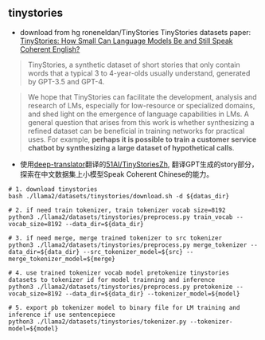 ## tinystories
- download from hg roneneldan/TinyStories TinyStories datasets 
paper: [TinyStories: How Small Can Language Models Be and Still Speak Coherent English?](https://arxiv.org/pdf/2305.07759.pdf)
> TinyStories, a synthetic dataset of short stories that only contain words that a typical
3 to 4-year-olds usually understand, generated by GPT-3.5 and GPT-4.

> We hope that TinyStories can facilitate the development, analysis and research of LMs, especially for low-resource
or specialized domains, and shed light on the emergence of language capabilities in LMs. A general question that
arises from this work is whether synthesizing a refined dataset can be beneficial in training networks for practical
uses. For example, **perhaps it is possible to train a customer service chatbot by synthesizing a large dataset of hypothetical calls**.

- 使用[deep-translator](https://github.com/nidhaloff/deep-translator)翻译的[51AI/TinyStoriesZh](https://huggingface.co/datasets/52AI/TinyStoriesZh), 翻译GPT生成的story部分，探索在中文数据集上小模型Speak Coherent Chinese的能力。 


```shell
# 1. download tinystories
bash ./llama2/datasets/tinystories/download.sh -d ${datas_dir}

# 2. if need train tokenizer, train tokenizer vocab size=8192
python3 ./llama2/datasets/tinystories/preprocess.py train_vocab --vocab_size=8192 --data_dir=${data_dir}

# 3. if need merge, merge trained tokenizer to src tokenizer
python3 ./llama2/datasets/tinystories/preprocess.py merge_tokenizer --data_dir=${data_dir} --src_tokenizer_model=${src} --merge_tokenizer_model=${merge}

# 4. use trained tokenizer vocab model pretokenize tinystories datasets to tokenizer id for model trainning and inference
python3 ./llama2/datasets/tinystories/preprocess.py pretokenize --vocab_size=8192 --data_dir=${data_dir} --tokenizer_model=${model}

# 5. export pb tokenizer model to binary file for LM training and inference if use sentencepiece
python3 ./llama2/datasets/tinystories/tokenizer.py --tokenizer-model=${model}
```